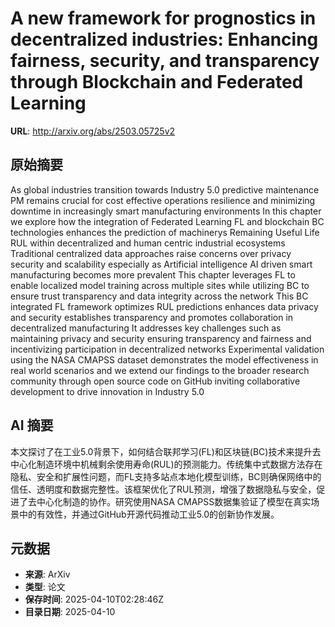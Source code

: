 # A new framework for prognostics in decentralized industries: Enhancing fairness, security, and transparency through Blockchain and Federated Learning

**URL**: http://arxiv.org/abs/2503.05725v2

## 原始摘要

As global industries transition towards Industry 5.0 predictive maintenance
PM remains crucial for cost effective operations resilience and minimizing
downtime in increasingly smart manufacturing environments In this chapter we
explore how the integration of Federated Learning FL and blockchain BC
technologies enhances the prediction of machinerys Remaining Useful Life RUL
within decentralized and human centric industrial ecosystems Traditional
centralized data approaches raise concerns over privacy security and
scalability especially as Artificial intelligence AI driven smart manufacturing
becomes more prevalent This chapter leverages FL to enable localized model
training across multiple sites while utilizing BC to ensure trust transparency
and data integrity across the network This BC integrated FL framework optimizes
RUL predictions enhances data privacy and security establishes transparency and
promotes collaboration in decentralized manufacturing It addresses key
challenges such as maintaining privacy and security ensuring transparency and
fairness and incentivizing participation in decentralized networks Experimental
validation using the NASA CMAPSS dataset demonstrates the model effectiveness
in real world scenarios and we extend our findings to the broader research
community through open source code on GitHub inviting collaborative development
to drive innovation in Industry 5.0


## AI 摘要

本文探讨了在工业5.0背景下，如何结合联邦学习(FL)和区块链(BC)技术来提升去中心化制造环境中机械剩余使用寿命(RUL)的预测能力。传统集中式数据方法存在隐私、安全和扩展性问题，而FL支持多站点本地化模型训练，BC则确保网络中的信任、透明度和数据完整性。该框架优化了RUL预测，增强了数据隐私与安全，促进了去中心化制造的协作。研究使用NASA CMAPSS数据集验证了模型在真实场景中的有效性，并通过GitHub开源代码推动工业5.0的创新协作发展。

## 元数据

- **来源**: ArXiv
- **类型**: 论文
- **保存时间**: 2025-04-10T02:28:46Z
- **目录日期**: 2025-04-10
